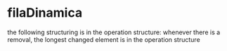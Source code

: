 # filaDinamica

the following structuring is in the operation structure: whenever there is a removal, the longest changed element is in the operation structure
